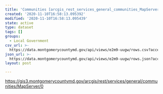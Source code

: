 ```yaml
---
title: 'Communities [arcgis_rest_services_general_communities_MapServer_0]'
created: '2020-11-10T16:58:13.095392'
modified: '2020-11-10T16:58:13.095439'
state: active
type: dataset
tags: []
groups:
  - Local Government
csv_url: >-
  https://data.montgomerycountymd.gov/api/views/e2m9-uugw/rows.csv?accessType=DOWNLOAD
json_url: >-
  https://data.montgomerycountymd.gov/api/views/e2m9-uugw/rows.json?accessType=DOWNLOAD
layout: post

---
```

https://gis3.montgomerycountymd.gov/arcgis/rest/services/general/communities/MapServer/0
